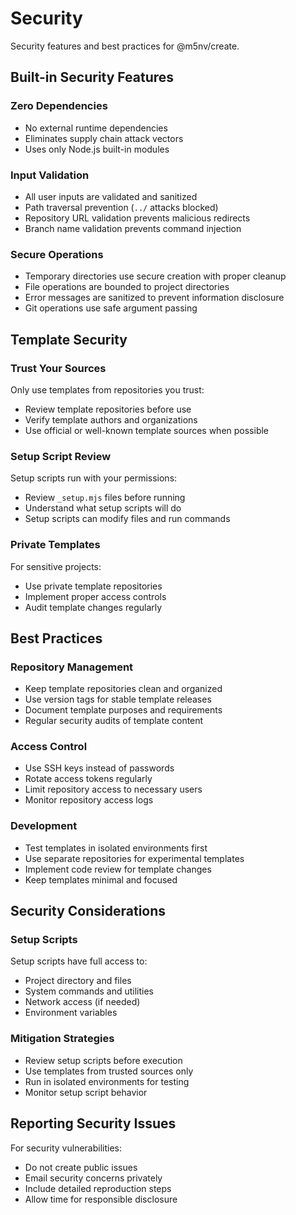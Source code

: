 # Security

Security features and best practices for @m5nv/create.

## Built-in Security Features

### Zero Dependencies
- No external runtime dependencies
- Eliminates supply chain attack vectors
- Uses only Node.js built-in modules

### Input Validation
- All user inputs are validated and sanitized
- Path traversal prevention (`../` attacks blocked)
- Repository URL validation prevents malicious redirects
- Branch name validation prevents command injection

### Secure Operations
- Temporary directories use secure creation with proper cleanup
- File operations are bounded to project directories
- Error messages are sanitized to prevent information disclosure
- Git operations use safe argument passing

## Template Security

### Trust Your Sources
Only use templates from repositories you trust:
- Review template repositories before use
- Verify template authors and organizations
- Use official or well-known template sources when possible

### Setup Script Review
Setup scripts run with your permissions:
- Review `_setup.mjs` files before running
- Understand what setup scripts will do
- Setup scripts can modify files and run commands

### Private Templates
For sensitive projects:
- Use private template repositories
- Implement proper access controls
- Audit template changes regularly

## Best Practices

### Repository Management
- Keep template repositories clean and organized
- Use version tags for stable template releases
- Document template purposes and requirements
- Regular security audits of template content

### Access Control
- Use SSH keys instead of passwords
- Rotate access tokens regularly
- Limit repository access to necessary users
- Monitor repository access logs

### Development
- Test templates in isolated environments first
- Use separate repositories for experimental templates
- Implement code review for template changes
- Keep templates minimal and focused

## Security Considerations

### Setup Scripts
Setup scripts have full access to:
- Project directory and files
- System commands and utilities
- Network access (if needed)
- Environment variables

### Mitigation Strategies
- Review setup scripts before execution
- Use templates from trusted sources only
- Run in isolated environments for testing
- Monitor setup script behavior

## Reporting Security Issues

For security vulnerabilities:
- Do not create public issues
- Email security concerns privately
- Include detailed reproduction steps
- Allow time for responsible disclosure
